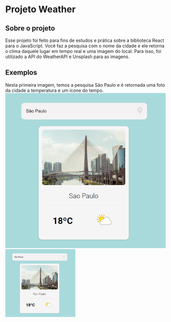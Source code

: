 # Projeto Weather

## Sobre o projeto
Esse projeto foi feito para fins de estudos e prática sobre a biblioteca React para o JavaScript.
Você faz a pesquisa com o nome da cidade e ele retorna o clima daquele lugar em tempo real e uma imagem do local.
Para isso, foi utilizado a API do WeatherAPI e Unsplash para as imagens.

## Exemplos
Nesta primeira imagem, temos a pesquisa São Paulo e é retornada uma foto da cidade a temperatura e um icone do tempo.
![Exemplo um](public/imgs/view1.png)
<img src='public/imgs/view1.png' alt="Exemplo de pesquisa da cidade de São Paulo" width="220" align="center">
